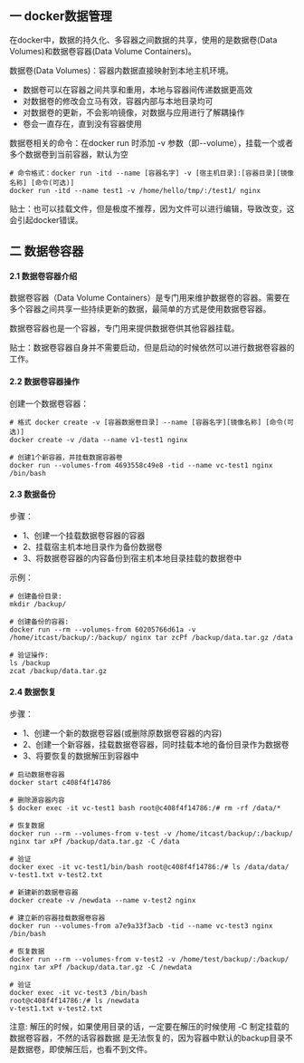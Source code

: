 ## 一 docker数据管理

在docker中，数据的持久化、多容器之间数据的共享，使用的是数据卷(Data Volumes)和数据卷容器(Data Volume Containers)。  

数据卷(Data Volumes)：容器内数据直接映射到本地主机环境。
- 数据卷可以在容器之间共享和重用，本地与容器间传递数据更高效
- 对数据卷的修改会立马有效，容器内部与本地目录均可
- 对数据卷的更新，不会影响镜像，对数据与应用进行了解耦操作
- 卷会一直存在，直到没有容器使用

数据卷相关的命令：在docker run 时添加 -v 参数（即--volume），挂载一个或者多个数据卷到当前容器，默认为空
```
# 命令格式：docker run -itd --name [容器名字] -v [宿主机目录]:[容器目录][镜像名称] [命令(可选)]       
docker run -itd --name test1 -v /home/hello/tmp/:/test1/ nginx
```

贴士：也可以挂载文件，但是极度不推荐，因为文件可以进行编辑，导致改变，这会引起docker错误。  

## 二 数据卷容器

#### 2.1 数据卷容器介绍

数据卷容器（Data Volume Containers）是专门用来维护数据卷的容器。需要在多个容器之间共享一些持续更新的数据，最简单的方式是使用数据卷容器。  

数据卷容器也是一个容器，专门用来提供数据卷供其他容器挂载。  

贴士：数据卷容器自身并不需要启动，但是启动的时候依然可以进行数据卷容器的工作。  

#### 2.2 数据卷容器操作

创建一个数据卷容器：
```
# 格式 docker create -v [容器数据卷目录] --name [容器名字][镜像名称] [命令(可选)] 
docker create -v /data --name v1-test1 nginx

# 创建1个新容器，并挂载数据容器卷
docker run --volumes-from 4693558c49e8 -tid --name vc-test1 nginx /bin/bash
```

#### 2.3 数据备份

步骤：
- 1、创建一个挂载数据卷容器的容器
- 2、挂载宿主机本地目录作为备份数据卷
- 3、将数据卷容器的内容备份到宿主机本地目录挂载的数据卷中

示例：
```
# 创建备份目录:
mkdir /backup/

# 创建备份的容器:
docker run --rm --volumes-from 60205766d61a -v /home/itcast/backup/:/backup/ nginx tar zcPf /backup/data.tar.gz /data

# 验证操作:
ls /backup
zcat /backup/data.tar.gz
```

#### 2.4 数据恢复

步骤：  
- 1、创建一个新的数据卷容器(或删除原数据卷容器的内容) 
- 2、创建一个新容器，挂载数据卷容器，同时挂载本地的备份目录作为数据卷 
- 3、将要恢复的数据解压到容器中

```
# 启动数据卷容器
docker start c408f4f14786

# 删除源容器内容
$ docker exec -it vc-test1 bash root@c408f4f14786:/# rm -rf /data/*

# 恢复数据
docker run --rm --volumes-from v-test -v /home/itcast/backup/:/backup/ nginx tar xPf /backup/data.tar.gz -C /data

# 验证
docker exec -it vc-test1/bin/bash root@c408f4f14786:/# ls /data/data/ v-test1.txt v-test2.txt

# 新建新的数据卷容器
docker create -v /newdata --name v-test2 nginx

# 建立新的容器挂载数据卷容器
docker run --volumes-from a7e9a33f3acb -tid --name vc-test3 nginx /bin/bash 

# 恢复数据
docker run --rm --volumes-from v-test2 -v /home/test/backup/:/backup/ nginx tar xPf /backup/data.tar.gz -C /newdata

# 验证
docker exec -it vc-test3 /bin/bash
root@c408f4f14786:/# ls /newdata
v-test1.txt v-test2.txt
```

注意: 解压的时候，如果使用目录的话，一定要在解压的时候使用 -C 制定挂载的数据卷容器，不然的话容器数据 是无法恢复的，因为容器中默认的backup目录不是数据卷，即使解压后，也看不到文件。  